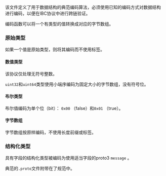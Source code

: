该文件定义了用于数据结构的典范编码算法，必须使用已知的编码方式对数据结构进行编码，以便在IBC协议中进行跨链验证。

编码函数可以将一个有类型的值转换成对应的字节数组。

### 原始类型

如果一个值是原始类型，则将其编码而不使用标签。

#### 数值类型

该协议仅处理无符号整数。

`uint32`和`uint64`类型使用小端序编码为固定大小的字节数组，没有符号位。

#### 布尔类型

布尔值编码为单个位（bit）： `0x00` （false）和`0x01` （true）。

#### 字节数组

字节数组按原样编码，不使用长度前缀或标签。

### 结构化类型

具有字段的结构化类型被编码为使用适当字段的proto3 `message` 。

典范的`.proto`文件附带在了规范中。
